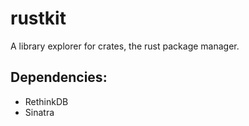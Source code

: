 rustkit
=======

A library explorer for crates, the rust package manager.

## Dependencies:
 - RethinkDB
 - Sinatra
